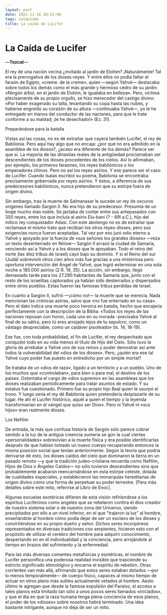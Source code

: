 ```yaml
---
layout: post
date: 2021-11-16 20:51:00
tags: satanismo
title: La caída de Lucifer
---
```


# La Caída de Lucifer
—**Tezcat**—

El rey de una nación vecina ¿invitado al jardín de Elohim? ¡Naturalmente! Tal era la prerrogativa de los dioses-reyes. Y entre ellos no podía faltar el faraón de Egipto, «creme. de la creme», quien —según Yahvé— destacaba sobre todos los demás como el más grande y hermoso cedro de su jardín: «Ningún árbol, en el jardín de Elohim, le igualaba en belleza». Pero, víctima plecisamente de su propio orgullo, se hizo merecedor del castigo divino: «Por haber exagerado su talla, levantando su copa hasta las nubes, y haberse engreído su corazón de su altura —continuaba Yahvé—, yo le he entregado en manos del conductor de las naciones, para que le trate conforme a su maldad; ¡le he desechado!» (Ez. 31).

Preparándose para la batalla

Vistas así las cosas, no es de extrañar que cayera también Lucifer, el rey de Babilonia. Pero aquí hay algo que no encaja: ¿por qué no era admitido en la asamblea de los dioses?, ¿acaso era diferente de los demás? Parece ser que sí. La mayoría de las dinastías reales de la antigüedad proclamaban ser descendientes de los dioses procedentes de los cielos. Así lo afirmaban, por ejemplo, los primeros faraones, los reyes babilónicos o los emperadores chinos. Pero no así los reyes asirios. Y ese parece ser el caso de Lucifer. Cuando Isaías escribió su poema, Babilonia se encontraba precisamente gobernada por reyes asirios. Y éstos, a diferencia de sus predecesores babilónicos, nunca pretendieron que su estirpe fuera de origen divino.

Sin embargo, tras la muerte de Salmanasar le sucede un rey de oscuros orígenes llamado Sargón II. No era hijo de su predecesor. Presumía de un linaje mucho más noble. Se jactaba de contar entre sus antepasados con 350 reyes, entre los que incluía al asirio Elu-bani (? - 69l a.C.), hijo del mítico rey conquistador Adasi. Con este abolengo no es de extrañar que reclamase el mismo trato que recibían los otros reyes-dioses, pero sus exigencias nunca fueron aceptadas. Tal vez por eso juró odio eterno a Yahvé y apoyado por la fuerza de «sus señores los grandes dioses» —reza un texto desenterrado en Nínive— Sargón II arrasó la ciudad de Samaría, venciendo así a Yahvé y a los dioses que le apoyaban. Todo el reino del norte (las diez tribus de Israel) cayó bajo su dominio. Y si el Reino del sur (Judá) sobrevivió otros cien años más fue gracias a una misteriosa pero oportuna intervención del Ángel de Yahvé, que logró exterminar en una sola noche a 185.000 asirios (2 R. 19, 35). La acción, sin embargo, llegó demasiado tarde para los 27.290 habitantes de Samaría que, junto con el resto de los israelitas capturados ya habían sido desterrados y dispersados entre otros pueblos. Estas fueron las famosas tribus perdidas de Israel.

En cuanto a Sargón II, sufrió —¡cómo no!— la muerte que se merecía. Nada mencionan las crónicas asirias, salvo que «no fue enterrado en su casa». Pero el dato indica una muerte poco heroica en batalla, hecho que encajaría perfectamente con la descripción de la Biblia: «Todos los reyes de las naciones reposan con honor, cada uno en su morada -precisaba Yahvé al final de su sátira, pero tú eres arrojado lejos de tu sepulcro, como un vástago despreciable, como un cadáver pisoteado» (ls. 14, 18-19).

Ese fue, con toda probabilidad, el fin de Lucifer, el rey despechado que conquistó todo en su vida menos el título de Hijo del Cielo. Sólo tuvo la gloria de arrebatar a Yahvé uno de sus reinos y poder demostrar así ante todos la vulnerabilidad del «dios de los dioses». Pero, ¿quién era ese tal Yahvé cuyo poder fue puesto en entredicho por un simple mortal?

Se trataba de un «dios de raza», ligado a un territorio y a un pueblo. Uno de los muchos que «controlaban», para bien o para mal, el destino de los países. Ostentaba el cargo de «dios supremo» en las asambleas que los dioses realizaban periódicamente para tratar asuntos de estado. Y su estatus fue cuestionado. Primero fue su propio hijo 8aal quien le usurpó el trono. Y luego sería el rey dé Babilonia quien pretendería desplazarle de su lugar. He ahí el Lucifer histórico, aquél a quien el tiempo y la leyenda transformarían en el «ángel que quiso ser Dios». Pero ni Yahvé ni «sus hijos» eran realmente dioses.

Los Nefilim

De entrada, la más que confusa historia de Sargón sólo parece cobrar sentido a la luz de la antigua creencia sumeria se gún la cual ciertas «personalidades» sobrevivían a la muerte física y era posible identificarlas después de que habían tomado un nuevo cuerpo recuperando entonces la misma posición social que tenían anteriormente. Según la teoría que podría derivarse de esto, los dioses caídos del cielo que dominaron la tierra en un pasado remoto —y que la tradición judeo-cristiana recuerda como Nefilim, Hijos de Dios o Ángeles Caídos— no sólo tuvieron descendientes sino que probablemente acabaron reencarnándose en esta estirpe celeste, dotada de cualidades especiales, y establecieron las monarquías hereditarias de origen divino como una forma de perpetuar su poder terrestre. [Para más detalles sobre este mito, referirse al Libro de Enoc].

Algunas escuelas esotéricas difieren de esta visión refiriendose a los espíritus Luciferinos como angeles que se rebelaron conttra el dios creador de nuestro sistema solar o de nuestro zona del Universo, siendo precipitados por ello a un nivel inferior, en el que "trajeron la luz" al hombre, enseñándole al hombre cómo podía dejar de ser un esclavo de los dioses y convirtiéndose en su propio dueño y señor. Dichos seres incorpóreos representados en diversas tradiciones coo serpientes, hicieron esto con el propósito de utilizar el cerebro del hombre para adquirir conocimiento, despertando en en él individualidad y la conciencia, pero arrojándole al tiempo en brazos del sufrimiento y la enfermedad.

Para las más diversas comentes metafisicas y esotéricas, el nombre de Lucifer personifica una poderosa realidad invisible que trasciende su estricto significado etimológico y encarna el espíritu de rebelión. Otras corrientes van más allá, afirmando que estos seres estaban dotados —por lo menos temporalmente— de cuerpo físico, capaces al mismo tiempo de actuar en otros plano más sutiles actualmente vetados al hombre. Aesto último le agregan que desde la famosa expulsión del Paraíso, el acceso a tales planos está limitado tan sólo a unos pocos seres llamados «iniciados», y que el día en que la raza humana tenga plena conciencia de esos planos, el poder de los «dioses» sobre nosotros habrá terminado. Una idea bastante intrigante, aunque no deja de ser un mito.